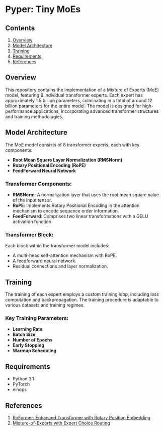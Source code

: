 # Pyper: Tiny MoEs

## Contents

1. [Overview](#overview)
2. [Model Architecture](#model-architecture)
3. [Training](#training)
4. [Requirements](#requirements)
5. [References](#references)


## Overview

This repository contains the implementation of a Mixture of Experts (MoE) model, featuring 8 individual transformer experts. Each expert has approximately 1.5 billion parameters, culminating in a total of around 12 billion parameters for the entire model. The model is designed for high-performance applications, incorporating advanced transformer structures and training methodologies.

## Model Architecture

The MoE model consists of 8 transformer experts, each with key components:

- **Root Mean Square Layer Normalization (RMSNorm)**
- **Rotary Positional Encoding (RoPE)**
- **FeedForward Neural Network**

### Transformer Components:

- **RMSNorm**: A normalization layer that uses the root mean square value of the input tensor.
- **RoPE**: Implements Rotary Positional Encoding in the attention mechanism to encode sequence order information.
- **FeedForward**: Comprises two linear transformations with a GELU activation function.

### Transformer Block:

Each block within the transformer model includes:

- A multi-head self-attention mechanism with RoPE.
- A feedforward neural network.
- Residual connections and layer normalization.

## Training

The training of each expert employs a custom training loop, including loss computation and backpropagation. The training procedure is adaptable to various datasets and training regimes.

### Key Training Parameters:

- **Learning Rate**
- **Batch Size**
- **Number of Epochs**
- **Early Stopping**
- **Warmup Scheduling**

## Requirements

- Python 3.1
- PyTorch
- einops

## References

1. [RoFormer: Enhanced Transformer with Rotary Position Embedding](https://arxiv.org/abs/2104.09864)
2. [Mixture-of-Experts with Expert Choice Routing](https://arxiv.org/abs/2202.09368)
